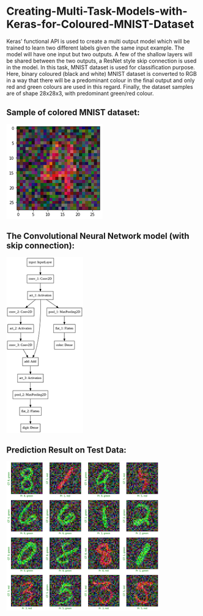 # Creating-Multi-Task-Models-with-Keras-for-Coloured-MNIST-Dataset

Keras' functional API is used to create a multi output model which will be trained to learn two different labels given the same input example. The model will have one input but two outputs. A few of the shallow layers will be shared between the two outputs, a ResNet style skip connection is used in the model. In this task, MNIST dataset is used for classification purpose. Here, binary coloured (black and white) MNIST dataset is converted to RGB in a way that there will be a predominant colour in the final output and only red and green colours are used in this regard. Finally, the dataset samples are of shape 28x28x3, with predominant green/red colour.

## Sample of colored MNIST dataset:
![Alt text](images/data.png?raw=true "Title")

## The Convolutional Neural Network model (with skip connection):
![Alt text](images/model.png?raw=true "Title")

## Prediction Result on Test Data:
![Alt text](images/pred.png?raw=true "Title")
